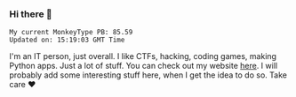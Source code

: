 ### Hi there 👋
<!-- PB START -->
```
My current MonkeyType PB: 85.59
Updated on: 15:19:03 GMT Time
```
<!-- PB END -->
I'm an IT person, just overall. I like CTFs, hacking, coding games, making Python apps. Just a lot of stuff.
You can check out my website [here](https://skill3472.github.io/).
I will probably add some interesting stuff here, when I get the idea to do so. Take care ❤️
